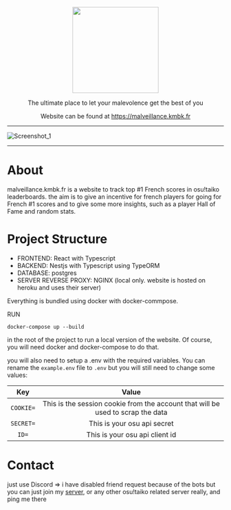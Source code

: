 <p align="center">
  <img height="200" src="https://github.com/kamaboko117/TaikoFRSnipe/assets/48692472/3d86b18a-2896-4a9f-ad9d-613ec85877ec">
</p> 
<p align="center">
The ultimate place to let your malevolence get the best of you
</p>
<p align="center">
Website can be found at <a href="https://malveillance.kmbk.fr">https://malveillance.kmbk.fr</a>
</p>

***
![Screenshot_1](https://github.com/kamaboko117/TaikoFRSnipe/assets/48692472/5d644ffe-5367-4515-b616-136893ae0045)
***

About
================================
malveillance.kmbk.fr is a website to track top #1 French scores in osu!taiko leaderboards. the aim is to give an incentive for french players for going for French #1 scores and to give some more insights, such as a player Hall of Fame and random stats.

Project Structure
================================
- FRONTEND: React with Typescript
- BACKEND: Nestjs with Typescript using TypeORM
- DATABASE: postgres
- SERVER REVERSE PROXY: NGINX (local only. website is hosted on heroku and uses their server)

Everything is bundled using docker with docker-commpose.

RUN
```
docker-compose up --build
```
in the root of the project to run a local version of the website. Of course, you will need docker and docker-compose to do that.

you will also need to setup a .env with the required variables. You can rename the `example.env` file to `.env` but you will still need to change some values:

Key | Value 
:---: | :---: 
`COOKIE=` | This is the session cookie from the account that will be used to scrap the data
`SECRET=` | This is your osu api secret
`ID=` | This is your osu api client id

Contact
===============================
just use Discord => i have disabled friend request because of the bots but you can just join my [server](https://discord.gg/Fu9PTJ4), or any other osu!taiko related server really, and ping me there
